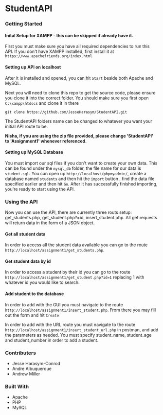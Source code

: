 # StudentAPI

### Getting Started

#### Inital Setup for XAMPP - this can be skipped if already have it.

First you must make sure you have all required dependencies to run this API. If you don't have XAMPP installed, first install it at ``https://www.apachefriends.org/index.html``

#### Setting up API on localhost

After it is installed and opened, you can hit ``Start`` beside both Apache and MySQL.

Next you will need to clone this repo to get the source code, please ensure you clone it into the correct folder. You should make sure you first open ``C:\xampp\htdocs`` and clone it in there

```
git clone https://github.com/JesseHarasym/StudentAPI.git
```

The StudentAPI folders name can be changed to whatever you want your initial API route to be. 

**Nisha, if you are using the zip file provided, please change 'StudentAPI' to 'Assignment1' whenever referenced.**

#### Setting up MySQL Database

You must import our sql files if you don't want to create your own data. This can be found under the ``mysql_db`` folder, the file name for our data is ``student.sql``. You can open up ``http://localhost/phpmyadmin/``, create a database named ``students`` and then hit the ``import`` button , find the data file specified earlier and then hit ``Go``. After it has successfully finished importing, you're ready to start using the API.

### Using the API

Now you can use the API, there are currently three routs setup: get_students.php, get_student.php?=id, insert_student.php. All get requests will return data in the form of a JSON object.

#### Get all student data

In order to access all the student data available you can go to the route ``http://localhost/assignment1/get_students.php``.

#### Get student data by id

In order to access a student by their id you can go to the route ``http://localhost/assignment1/get_student.php?id=1`` replacing 1 with whatever id you would like to search.

#### Add student to the database

In order to add with the GUI you must navigate to the route ``http://localhost/assignment1/insert_student.php``. From there you may fill out the form and hit ``Create``

In order to add with the URL route you must navigate to the route ``http://localhost/assignment1/insert_student_url.php`` in postman, and add the parameters as needed. You must specify student_name, student_age and student_number in order to add a student.

### Contributers
- Jesse Harasym-Conrod
- Andre Albuquerque 
- Andrew Miller

### Built With

- Apache
- PHP
- MySQL